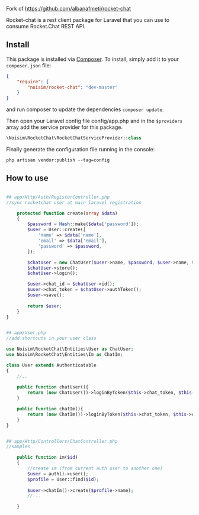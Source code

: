 Fork of https://github.com/albanafmeti/rocket-chat

Rocket-chat is a rest client package for Laravel that you can use to consume Rocket.Chat REST API.

## Install

This package is installed via [Composer](http://getcomposer.org/). To install, simply add it
to your `composer.json` file:

```json
{
    "require": {
        "noisim/rocket-chat": "dev-master"
    }
}
```

and run composer to update the dependencies `composer update`.

Then open your Laravel config file config/app.php and in the `$providers` array add the service provider for this package.

```php
\Noisim\RocketChat\RocketChatServiceProvider::class
```

Finally generate the configuration file running in the console:
```
php artisan vendor:publish --tag=config
```

## How to use 

```php

## app/Http/Auth/RegisterController.php
//sync rocketchat user at main laravel registration

    protected function create(array $data)
    {
        $password = Hash::make($data['password']);
        $user = User::create([
            'name' => $data['name'],
            'email' => $data['email'],
            'password' => $password,
        ]);

        $chatUser = new ChatUser($user->name, $password, $user->name, $user->email);
        $chatUser->store();
        $chatUser->login();

        $user->chat_id = $chatUser->id();
        $user->chat_token = $chatUser->authToken();
        $user->save();
        
        return $user;
    }
}


## app/User.php
//add shortcuts in your user class

use Noisim\RocketChat\Entities\User as ChatUser;
use Noisim\RocketChat\Entities\Im as ChatIm;

class User extends Authenticatable
{
    //..
    
    public function chatUser(){
        return (new ChatUser())->loginByToken($this->chat_token, $this->chat_id);
    }

    public function chatIm(){
        return (new ChatIm())->loginByToken($this->chat_token, $this->chat_id);
    }
}


## app/Http/Controllers/ChatController.php
//samples

    public function im($id)
    {
        //create im (from current auth user to another one)
        $user = auth()->user(); 
        $profile = User::find($id); 
        
        $user->chatIm()->create($profile->name);
        //...

    }
```

